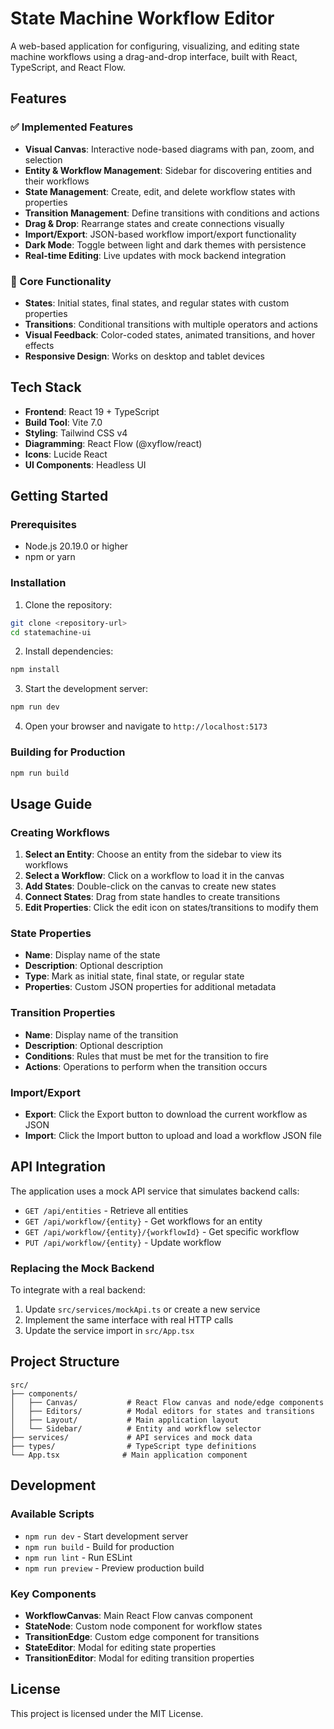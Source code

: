 # State Machine Workflow Editor

A web-based application for configuring, visualizing, and editing state machine workflows using a drag-and-drop interface, built with React, TypeScript, and React Flow.

## Features

### ✅ Implemented Features

- **Visual Canvas**: Interactive node-based diagrams with pan, zoom, and selection
- **Entity & Workflow Management**: Sidebar for discovering entities and their workflows
- **State Management**: Create, edit, and delete workflow states with properties
- **Transition Management**: Define transitions with conditions and actions
- **Drag & Drop**: Rearrange states and create connections visually
- **Import/Export**: JSON-based workflow import/export functionality
- **Dark Mode**: Toggle between light and dark themes with persistence
- **Real-time Editing**: Live updates with mock backend integration

### 🎯 Core Functionality

- **States**: Initial states, final states, and regular states with custom properties
- **Transitions**: Conditional transitions with multiple operators and actions
- **Visual Feedback**: Color-coded states, animated transitions, and hover effects
- **Responsive Design**: Works on desktop and tablet devices

## Tech Stack

- **Frontend**: React 19 + TypeScript
- **Build Tool**: Vite 7.0
- **Styling**: Tailwind CSS v4
- **Diagramming**: React Flow (@xyflow/react)
- **Icons**: Lucide React
- **UI Components**: Headless UI

## Getting Started

### Prerequisites

- Node.js 20.19.0 or higher
- npm or yarn

### Installation

1. Clone the repository:
```bash
git clone <repository-url>
cd statemachine-ui
```

2. Install dependencies:
```bash
npm install
```

3. Start the development server:
```bash
npm run dev
```

4. Open your browser and navigate to `http://localhost:5173`

### Building for Production

```bash
npm run build
```

## Usage Guide

### Creating Workflows

1. **Select an Entity**: Choose an entity from the sidebar to view its workflows
2. **Select a Workflow**: Click on a workflow to load it in the canvas
3. **Add States**: Double-click on the canvas to create new states
4. **Connect States**: Drag from state handles to create transitions
5. **Edit Properties**: Click the edit icon on states/transitions to modify them

### State Properties

- **Name**: Display name of the state
- **Description**: Optional description
- **Type**: Mark as initial state, final state, or regular state
- **Properties**: Custom JSON properties for additional metadata

### Transition Properties

- **Name**: Display name of the transition
- **Description**: Optional description
- **Conditions**: Rules that must be met for the transition to fire
- **Actions**: Operations to perform when the transition occurs

### Import/Export

- **Export**: Click the Export button to download the current workflow as JSON
- **Import**: Click the Import button to upload and load a workflow JSON file

## API Integration

The application uses a mock API service that simulates backend calls:

- `GET /api/entities` - Retrieve all entities
- `GET /api/workflow/{entity}` - Get workflows for an entity
- `GET /api/workflow/{entity}/{workflowId}` - Get specific workflow
- `PUT /api/workflow/{entity}` - Update workflow

### Replacing the Mock Backend

To integrate with a real backend:

1. Update `src/services/mockApi.ts` or create a new service
2. Implement the same interface with real HTTP calls
3. Update the service import in `src/App.tsx`

## Project Structure

```
src/
├── components/
│   ├── Canvas/           # React Flow canvas and node/edge components
│   ├── Editors/          # Modal editors for states and transitions
│   ├── Layout/           # Main application layout
│   └── Sidebar/          # Entity and workflow selector
├── services/             # API services and mock data
├── types/                # TypeScript type definitions
└── App.tsx              # Main application component
```

## Development

### Available Scripts

- `npm run dev` - Start development server
- `npm run build` - Build for production
- `npm run lint` - Run ESLint
- `npm run preview` - Preview production build

### Key Components

- **WorkflowCanvas**: Main React Flow canvas component
- **StateNode**: Custom node component for workflow states
- **TransitionEdge**: Custom edge component for transitions
- **StateEditor**: Modal for editing state properties
- **TransitionEditor**: Modal for editing transition properties

## License

This project is licensed under the MIT License.
